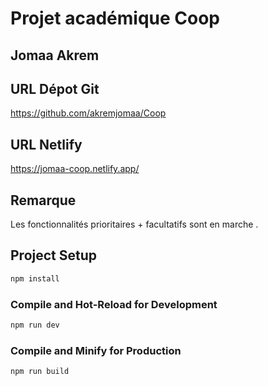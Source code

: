 # Projet académique Coop

## Jomaa Akrem 

## URL Dépot Git 

https://github.com/akremjomaa/Coop

## URL Netlify 

https://jomaa-coop.netlify.app/

## Remarque 

Les fonctionnalités prioritaires + facultatifs sont en marche . 


## Project Setup

```sh
npm install
```

### Compile and Hot-Reload for Development

```sh
npm run dev
```

### Compile and Minify for Production

```sh
npm run build
```
